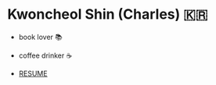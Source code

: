 # Kwoncheol Shin (Charles) 🇰🇷

- book lover 📚

- coffee drinker ☕️

- [RESUME](https://kwoncheol.notion.site)
